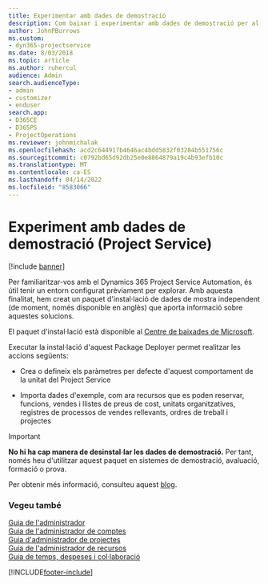 ```yaml
---
title: Experimentar amb dades de demostració
description: Com baixar i experimentar amb dades de demostració per al Project Service Automation.
author: JohnPBurrows
ms.custom:
- dyn365-projectservice
ms.date: 8/03/2018
ms.topic: article
ms.author: ruhercul
audience: Admin
search.audienceType:
- admin
- customizer
- enduser
search.app:
- D365CE
- D365PS
- ProjectOperations
ms.reviewer: johnmichalak
ms.openlocfilehash: acd2c644917b4646ac4bdd5832f03284b551756c
ms.sourcegitcommit: c0792bd65d92db25e0e8864879a19c4b93efb10c
ms.translationtype: MT
ms.contentlocale: ca-ES
ms.lasthandoff: 04/14/2022
ms.locfileid: "8583066"
---
```

# <a name="experiment-with-demo-data-project-service"></a>Experiment amb dades de demostració (Project Service)

[!include [banner](../includes/psa-now-project-operations.md)]

Per familiaritzar-vos amb el Dynamics 365 Project Service Automation, és útil tenir un entorn configurat prèviament per explorar. Amb aquesta finalitat, hem creat un paquet d'instal·lació de dades de mostra independent (de moment, només disponible en anglès) que aporta informació sobre aquestes solucions. 

El paquet d'instal·lació està disponible al [Centre de baixades de Microsoft](https://go.microsoft.com/fwlink/?linkid=859966).  

Executar la instal·lació d'aquest Package Deployer permet realitzar les accions següents: 
  
-   Crea o defineix els paràmetres per defecte d'aquest comportament de la unitat del Project Service  
  
-   Importa dades d'exemple, com ara recursos que es poden reservar, funcions, vendes i llistes de preus de cost, unitats organitzatives, registres de processos de vendes rellevants, ordres de treball i projectes    
  
> [!IMPORTANT]
> **No hi ha cap manera de desinstal·lar les dades de demostració.** Per tant, només heu d'utilitzar aquest paquet en sistemes de demostració, avaluació, formació o prova.

Per obtenir més informació, consulteu aquest [blog](https://blogs.msdn.microsoft.com/crm/2017/10/24/microsoft-dynamics-365-for-field-service-and-project-service-automation-sample-data).





  
### <a name="see-also"></a>Vegeu també  
 [Guia de l'administrador](../psa/admin-guide.md)   
 [Guia de l'administrador de comptes](../psa/account-manager-guide.md)   
 [Guia d'administrador de projectes](../psa/project-manager-guide.md)   
 [Guia de l'administrador de recursos](../psa/resource-manager-guide.md)   
 [Guia de temps, despeses i col·laboració](../psa/time-expense-collaboration-guide.md)


[!INCLUDE[footer-include](../includes/footer-banner.md)]
